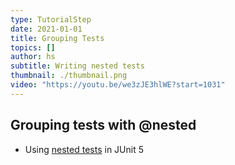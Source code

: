 ```yaml
---
type: TutorialStep
date: 2021-01-01
title: Grouping Tests
topics: []
author: hs
subtitle: Writing nested tests
thumbnail: ./thumbnail.png
video: "https://youtu.be/we3zJE3hlWE?start=1031"
---
```


## Grouping tests with @nested

- Using [nested tests](https://junit.org/junit5/docs/current/user-guide/#writing-tests-nested) in JUnit 5
